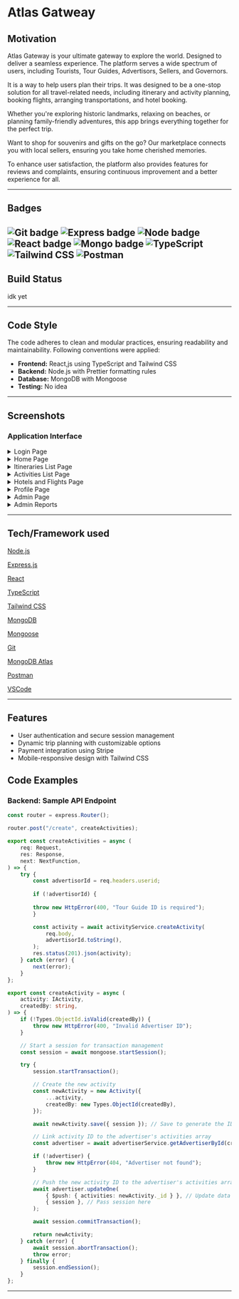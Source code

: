 # Atlas Gatweay

## Motivation

Atlas Gateway is your ultimate gateway to explore the world. Designed to deliver a seamless experience. The platform serves a wide spectrum of users, including Tourists, Tour Guides, Advertisors, Sellers, and Governors.

It is a way to help users plan their trips. It was designed to be a one-stop solution for all travel-related needs, including itinerary and activity planning, booking flights, arranging transportations, and hotel booking.

Whether you're exploring historic landmarks, relaxing on beaches, or planning family-friendly adventures, this app brings everything together for the perfect trip.

Want to shop for souvenirs and gifts on the go? Our marketplace connects you with local sellers, ensuring you take home cherished memories.

To enhance user satisfaction, the platform also provides features for reviews and complaints, ensuring continuous improvement and a better experience for all.

---
## Badges


![Git badge](https://img.shields.io/badge/Git--%23F05032?style=for-the-badge&logo=Git)
![Express badge](https://img.shields.io/badge/Express-%23000000?style=for-the-badge&logo=Express&logoColor=white)
![Node badge](https://img.shields.io/badge/Node.js-%2343853D?style=for-the-badge&logo=Node.js&logoColor=white)
![React badge](https://img.shields.io/badge/React.js-%2361DAFB?style=for-the-badge&logo=React&logoColor=black)
![Mongo badge](https://img.shields.io/badge/MongoDB-%2347A248?style=for-the-badge&logo=MongoDB&logoColor=white)
![TypeScript](https://img.shields.io/badge/TypeScript-%23F7DF1E?style=for-the-badge&logo=TypeScript&logoColor=black)
![Tailwind CSS](https://img.shields.io/badge/Tailwind%20CSS-%2338B2AC?style=for-the-badge&logo=Tailwind-CSS&logoColor=white)
![Postman](https://img.shields.io/badge/Postman-%23FF6C37?style=for-the-badge&logo=Postman&logoColor=white)
---

## Build Status

idk yet

---

## Code Style

The code adheres to clean and modular practices, ensuring readability and maintainability. Following conventions were applied:

- **Frontend:** React,js using TypeScript and Tailwind CSS
- **Backend:** Node.js with Prettier formatting rules
- **Database:** MongoDB with Mongoose
- **Testing:** No idea

---

## Screenshots

### Application Interface

<details>
<summary> Login Page</summary>  
![login]()
</details>

<details>
<summary>Home Page</summary>  
![home]()
</details>


<details>
<summary>Itineraries List Page</summary>  
![itineraries_list_page]()
</details>

<details>

<summary>Activities List Page</summary>  

![activities_list_page]()

</details>

<details>
<summary>Hotels and Flights Page</summary>  
	
![apply-filter]()
 
</details>

<details>

<summary>Profile Page</summary>  

![profile]()
 
</details>

<details>

<summary>Admin Page</summary>  

![admin]()
 
</details>

<details>

<summary>Admin Reports</summary>  

![admin_reports]()

</details>

---

## Tech/Framework used

[Node.js](https://nodejs.org/en/)

[Express.js](https://expressjs.com/)

[React](https://reactjs.org/)

[TypeScript](https://www.typescriptlang.org/)

[Tailwind CSS](https://tailwindcss.com/)

[MongoDB](https://www.mongodb.com/)

[Mongoose](https://mongoosejs.com/)

[Git](https://git-scm.com/)

[MongoDB Atlas](https://www.mongodb.com/cloud/atlas)

[Postman](https://www.postman.com/)

[VSCode](https://code.visualstudio.com/)

---

## Features

- User authentication and secure session management
- Dynamic trip planning with customizable options
- Payment integration using Stripe
- Mobile-responsive design with Tailwind CSS

## Code Examples

### Backend: Sample API Endpoint

```typescript
const router = express.Router();

router.post("/create", createActivities);

export const createActivities = async (
    req: Request,
    res: Response,
    next: NextFunction,
) => {
    try {
        const advertisorId = req.headers.userid;
        
        if (!advertisorId) {
        
        throw new HttpError(400, "Tour Guide ID is required");
        }

        const activity = await activityService.createActivity(
			req.body,
			advertisorId.toString(),
		);
		res.status(201).json(activity);
	} catch (error) {
		next(error);
	}
};

export const createActivity = async (
	activity: IActivity,
	createdBy: string,
) => {
	if (!Types.ObjectId.isValid(createdBy)) {
		throw new HttpError(400, "Invalid Advertiser ID");
	}

	// Start a session for transaction management
	const session = await mongoose.startSession();

	try {
		session.startTransaction();

		// Create the new activity
		const newActivity = new Activity({
			...activity,
			createdBy: new Types.ObjectId(createdBy),
		});

		await newActivity.save({ session }); // Save to generate the ID

		// Link activity ID to the advertiser's activities array
		const advertiser = await advertiserService.getAdvertiserById(createdBy);

		if (!advertiser) {
			throw new HttpError(404, "Advertiser not found");
		}

		// Push the new activity ID to the advertiser's activities array
		await advertiser.updateOne(
			{ $push: { activities: newActivity._id } }, // Update data
			{ session }, // Pass session here
		);

		await session.commitTransaction();

		return newActivity;
	} catch (error) {
		await session.abortTransaction();
		throw error;
	} finally {
		session.endSession();
	}
};
```
---


